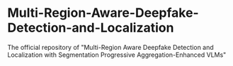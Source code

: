 # Multi-Region-Aware-Deepfake-Detection-and-Localization
The official repository of "Multi-Region Aware Deepfake Detection and Localization with Segmentation Progressive Aggregation-Enhanced VLMs"
